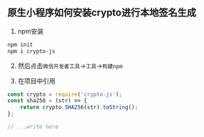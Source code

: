## 原生小程序如何安装crypto进行本地签名生成

1. npm安装

```bash
npm init
npm i crypto-js
```

2. 然后点击`微信开发者工具`->`工具`->`构建npm`

3. 在项目中引用

```js
const crypto = require('crypto-js');
const sha256 = (str) => {
	return crypto.SHA256(str).toString();
};

// ...write here
```
